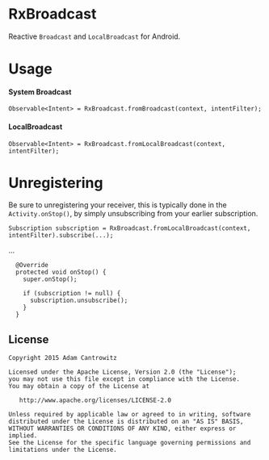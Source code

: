 # RxBroadcast
Reactive `Broadcast` and `LocalBroadcast` for Android.

# Usage
#### System Broadcast
`Observable<Intent> = RxBroadcast.fromBroadcast(context, intentFilter);`

#### LocalBroadcast
`Observable<Intent> = RxBroadcast.fromLocalBroadcast(context, intentFilter);`

# Unregistering
Be sure to unregistering your receiver, this is typically done in the `Activity.onStop()`, by simply unsubscribing from your earlier subscription.

`Subscription subscription = RxBroadcast.fromLocalBroadcast(context, intentFilter).subscribe(...);`

...
```
  @Override
  protected void onStop() {
    super.onStop();

    if (subscription != null) {
      subscription.unsubscribe();
    }
  }
```

License
-------

    Copyright 2015 Adam Cantrowitz

    Licensed under the Apache License, Version 2.0 (the "License");
    you may not use this file except in compliance with the License.
    You may obtain a copy of the License at

       http://www.apache.org/licenses/LICENSE-2.0

    Unless required by applicable law or agreed to in writing, software
    distributed under the License is distributed on an "AS IS" BASIS,
    WITHOUT WARRANTIES OR CONDITIONS OF ANY KIND, either express or implied.
    See the License for the specific language governing permissions and
    limitations under the License.
